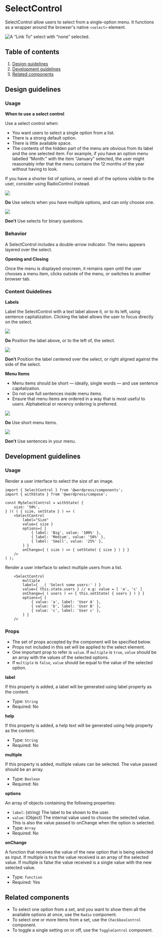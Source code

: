 # SelectControl

SelectControl allow users to select from a single-option menu. It functions as a wrapper around the browser's native `<select>` element.


![A “Link To” select with “none” selected.](select.png)


## Table of contents


1. [Design guidelines](http://#design-guidelines)
2. [Development guidelines](http://#development-guidelines)
3. [Related components](http://#related-components)

## Design guidelines

### Usage

**When to use** **a select control**

Use a select control when: 

- You want users to select a single option from a list.
- There is a strong default option.
- There is little available space.
- The contents of the hidden part of the menu are obvious from its label and the one selected item. For example, if you have an option menu labelled “Month:” with the item “January” selected, the user might reasonably infer that the menu contains the 12 months of the year without having to look.

If you have a shorter list of options, or need all of the options visible to the user, consider using RadioControl instead.


![](select-do-multiple.png)


**Do**
Use selects when you have multiple options, and can only choose one.


![](select-dont-binary.png)


**Don’t**
Use selects for binary questions.

### Behavior

A SelectControl includes a double-arrow indicator. The menu appears layered over the select.

**Opening and Closing**

Once the menu is displayed onscreen, it remains open until the user chooses a menu item, clicks outside of the menu, or switches to another browser tab.

### Content Guidelines

**Labels**

Label the SelectControl with a text label above it, or to its left, using sentence capitalization. Clicking the label allows the user to focus directly on the select.


![](select-do-position.png)


**Do**
Position the label above, or to the left of, the select.


![](select-dont-position.png)


**Don’t**
Position the label centered over the select, or right aligned against the side of the select.

**Menu Items**


- Menu items should be short — ideally, single words — and use sentence capitalization.
- Do not use full sentences inside menu items.
- Ensure that menu items are ordered in a way that is most useful to users. Alphabetical or recency ordering is preferred.


![](select-do-options.png)


**Do**
Use short menu items.


![](select-dont-options.png)


**Don’t**
Use sentences in your menu.

## Development guidelines

### Usage

Render a user interface to select the size of an image.


    import { SelectControl } from '@wordpress/components';
    import { withState } from '@wordpress/compose';
    
    const MySelectControl = withState( {
        size: '50%',
    } )( ( { size, setState } ) => ( 
        <SelectControl
            label="Size"
            value={ size }
            options={ [
                { label: 'Big', value: '100%' },
                { label: 'Medium', value: '50%' },
                { label: 'Small', value: '25%' },
            ] }
            onChange={ ( size ) => { setState( { size } ) } }
        />
    ) );

Render a user interface to select multiple users from a list.


        <SelectControl
            multiple
            label={ __( 'Select some users:' ) }
            value={ this.state.users } // e.g: value = [ 'a', 'c' ]
            onChange={ ( users ) => { this.setState( { users } ) } }
            options={ [
                { value: 'a', label: 'User A' },
                { value: 'b', label: 'User B' },
                { value: 'c', label: 'User c' },
            ] }
        />

### Props


- The set of props accepted by the component will be specified below.
- Props not included in this set will be applied to the select element.
- One important prop to refer is `value`. If `multiple` is `true`, `value` should be an array with the values of the selected options.
- If `multiple` is `false`, `value` should be equal to the value of the selected option.

**label**

If this property is added, a label will be generated using label property as the content.

- Type: `String`
- Required: No

**help**

If this property is added, a help text will be generated using help property as the content.

- Type: `String`
- Required: No

**multiple**

If this property is added, multiple values can be selected. The value passed should be an array.

- Type: `Boolean`
- Required: No

**options**

An array of objects containing the following properties:

- `label`: (string) The label to be shown to the user.
- `value`: (Object) The internal value used to choose the selected value. This is also the value passed to onChange when the option is selected.
- Type: `Array`
- Required: No

**onChange**

A function that receives the value of the new option that is being selected as input.
If multiple is true the value received is an array of the selected value.
If multiple is false the value received is a single value with the new selected value.

- Type: `function`
- Required: Yes

## Related components


- To select one option from a set, and you want to show them all the available options at once, use the `Radio` component.
- To select one or more items from a set, use the `CheckboxControl` component.
- To toggle a single setting on or off, use the `ToggleControl` component.